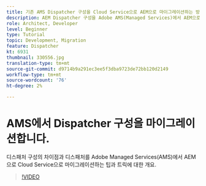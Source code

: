 ```yaml
---
title: 기존 AMS Dispatcher 구성을 Cloud Service으로 AEM으로 마이그레이션하는 방법
description: AEM Dispatcher 구성을 Adobe AMS(Managed Services)에서 AEM으로 Cloud Service으로 마이그레이션하기 위한 팁과 트릭입니다.
role: Architect, Developer
level: Beginner
type: Tutorial
topic: Development, Migration
feature: Dispatcher
kt: 6931
thumbnail: 330556.jpg
translation-type: tm+mt
source-git-commit: d9714b9a291ec3ee5f3dba9723de72bb120d2149
workflow-type: tm+mt
source-wordcount: '76'
ht-degree: 2%

---
```



# AMS에서 Dispatcher 구성을 마이그레이션합니다.

디스패처 구성의 차이점과 디스패처를 Adobe Managed Services(AMS)에서 AEM으로 Cloud Service으로 마이그레이션하는 팁과 트릭에 대한 개요.

>[!VIDEO](https://video.tv.adobe.com/v/330556/?quality=12&learn=on)